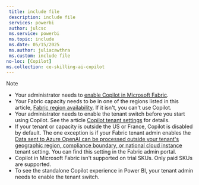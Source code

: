 ```yaml
---
 title: include file
 description: include file
 services: powerbi
 author: julcsc
 ms.service: powerbi
 ms.topic: include
 ms.date: 05/15/2025
 ms.author: juliacawthra
 ms.custom: include file
no-loc: [Copilot]
ms.collection: ce-skilling-ai-copilot
---
```


> [!NOTE]
>
> - Your administrator needs to [enable Copilot in Microsoft Fabric](/fabric/get-started/copilot-fabric-overview#enable-copilot).
> - Your Fabric capacity needs to be in one of the regions listed in this article, [Fabric region availability](/fabric/admin/region-availability). If it isn't, you can't use Copilot.
> - Your administrator needs to enable the tenant switch before you start using Copilot. See the article [Copilot tenant settings](/fabric/admin/service-admin-portal-copilot) for details.
> - If your tenant or capacity is outside the US or France, Copilot is disabled by default. The one exception is if your Fabric tenant admin enables the [Data sent to Azure OpenAI can be processed outside your tenant's geographic region, compliance boundary, or national cloud instance](/fabric/admin/service-admin-portal-copilot) tenant setting. You can find this setting in the Fabric admin portal.
> - Copilot in Microsoft Fabric isn't supported on trial SKUs. Only paid SKUs are supported.
> - To see the standalone Copilot experience in Power BI, your tenant admin needs to enable the tenant switch.
